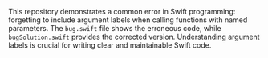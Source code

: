 This repository demonstrates a common error in Swift programming: forgetting to include argument labels when calling functions with named parameters. The `bug.swift` file shows the erroneous code, while `bugSolution.swift` provides the corrected version.  Understanding argument labels is crucial for writing clear and maintainable Swift code.